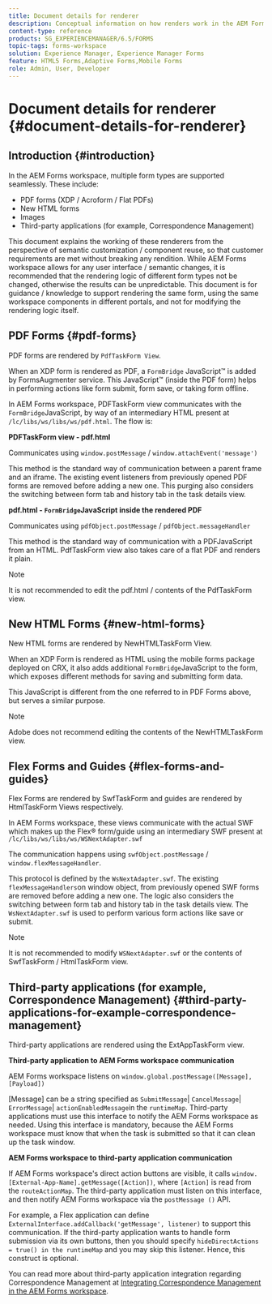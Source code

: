```yaml
---
title: Document details for renderer
description: Conceptual information on how renders work in the AEM Forms workspace to render the various supported form and file types.
content-type: reference
products: SG_EXPERIENCEMANAGER/6.5/FORMS
topic-tags: forms-workspace
solution: Experience Manager, Experience Manager Forms
feature: HTML5 Forms,Adaptive Forms,Mobile Forms
role: Admin, User, Developer
---
```

# Document details for renderer {#document-details-for-renderer}

## Introduction {#introduction}

In the AEM Forms workspace, multiple form types are supported seamlessly. These include:

* PDF forms (XDP / Acroform / Flat PDFs)
* New HTML forms
* Images
* Third-party applications (for example, Correspondence Management)

This document explains the working of these renderers from the perspective of semantic customization / component reuse, so that customer requirements are met without breaking any rendition. While AEM Forms workspace allows for any user interface / semantic changes, it is recommended that the rendering logic of different form types not be changed, otherwise the results can be unpredictable. This document is for guidance / knowledge to support rendering the same form, using the same workspace components in different portals, and not for modifying the rendering logic itself.

## PDF Forms {#pdf-forms}

PDF forms are rendered by `PdfTaskForm View`.

When an XDP form is rendered as PDF, a `FormBridge` JavaScript&trade; is added by FormsAugmenter service. This JavaScript&trade; (inside the PDF form) helps in performing actions like form submit, form save, or taking form offline.

In AEM Forms workspace, PDFTaskForm view communicates with the `FormBridge`JavaScript, by way of an intermediary HTML present at `/lc/libs/ws/libs/ws/pdf.html`. The flow is:

**PDFTaskForm view - pdf.html**

Communicates using `window.postMessage` / `window.attachEvent('message')`

This method is the standard way of communication between a parent frame and an iframe. The existing event listeners from previously opened PDF forms are removed before adding a new one. This purging also considers the switching between form tab and history tab in the task details view.

**pdf.html - `FormBridge`JavaScript inside the rendered PDF**

Communicates using `pdfObject.postMessage` / `pdfObject.messageHandler`

This method is the standard way of communication with a PDFJavaScript from an HTML. PdfTaskForm view also takes care of a flat PDF and renders it plain.

>[!NOTE]
>
>It is not recommended to edit the pdf.html / contents of the PdfTaskForm view.

## New HTML Forms {#new-html-forms}

New HTML forms are rendered by NewHTMLTaskForm View.

When an XDP Form is rendered as HTML using the mobile forms package deployed on CRX, it also adds additional `FormBridge`JavaScript to the form, which exposes different methods for saving and submitting form data.

This JavaScript is different from the one referred to in PDF Forms above, but serves a similar purpose.

>[!NOTE]
>
>Adobe does not recommend editing the contents of the NewHTMLTaskForm view.

## Flex Forms and Guides {#flex-forms-and-guides}

Flex Forms are rendered by SwfTaskForm and guides are rendered by HtmlTaskForm Views respectively.

In AEM Forms workspace, these views communicate with the actual SWF which makes up the Flex&reg; form/guide using an intermediary SWF present at `/lc/libs/ws/libs/ws/WSNextAdapter.swf`

The communication happens using `swfObject.postMessage` / `window.flexMessageHandler`.

This protocol is defined by the `WsNextAdapter.swf`. The existing `flexMessageHandlers`on window object, from previously opened SWF forms are removed before adding a new one. The logic also considers the switching between form tab and history tab in the task details view. The `WsNextAdapter.swf` is used to perform various form actions like save or submit.

>[!NOTE]
>
>It is not recommended to modify `WSNextAdapter.swf` or the contents of SwfTaskForm / HtmlTaskForm view.

## Third-party applications (for example, Correspondence Management) {#third-party-applications-for-example-correspondence-management}

Third-party applications are rendered using the ExtAppTaskForm view.

**Third-party application to AEM Forms workspace communication**

AEM Forms workspace listens on `window.global.postMessage([Message],[Payload])`

[Message] can be a string specified as `SubmitMessage`| `CancelMessage`| `ErrorMessage`| `actionEnabledMessage`in the `runtimeMap`. Third-party applications must use this interface to notify the AEM Forms workspace as needed. Using this interface is mandatory, because the AEM Forms workspace must know that when the task is submitted so that it can clean up the task window.

**AEM Forms workspace to third-party application communication**

If AEM Forms workspace's direct action buttons are visible, it calls `window.[External-App-Name].getMessage([Action])`, where `[Action]` is read from the `routeActionMap`. The third-party application must listen on this interface, and then notify AEM Forms workspace via the `postMessage ()` API.

For example, a Flex application can define `ExternalInterface.addCallback('getMessage', listener)` to support this communication. If the third-party application wants to handle form submission via its own buttons, then you should specify `hideDirectActions = true() in the runtimeMap` and you may skip this listener. Hence, this construct is optional.

You can read more about third-party application integration regarding Correspondence Management at [Integrating Correspondence Management in the AEM Forms workspace](/help/forms/using/integrating-correspondence-management-html-workspace.md).
